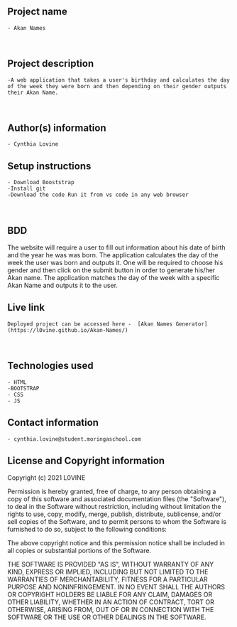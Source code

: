## Project name
    - Akan Names
​
## Project description
    -A web application that takes a user's birthday and calculates the day of the week they were born and then depending on their gender outputs their Akan Name. 
  
​
## Author(s) information
    - Cynthia Lovine
  
## Setup instructions
    - Download Booststrap 
    -Install git 
    -Download the code Run it from vs code in any web browser

​
## BDD
    
​The website will require a user to fill out information about his date of birth and the year he was was born. The application calculates the day of the week the user was born and outputs it. One will be required to choose his gender and then click on the submit button in order to generate his/her Akan name. The application matches the day of the week with a specific Akan Name and outputs it to the user.
## Live link
    Deployed project can be accessed here -  [Akan Names Generator](https://l0vine.github.io/Akan-Names/)
​
## Technologies used
    - HTML
    -BOOTSTRAP
    - CSS
    - JS
  
## Contact information
    - cynthia.lovine@student.moringaschool.com
  
## License and Copyright information
    
Copyright (c) 2021 L0VINE

Permission is hereby granted, free of charge, to any person obtaining a copy
of this software and associated documentation files (the "Software"), to deal
in the Software without restriction, including without limitation the rights
to use, copy, modify, merge, publish, distribute, sublicense, and/or sell
copies of the Software, and to permit persons to whom the Software is
furnished to do so, subject to the following conditions:

The above copyright notice and this permission notice shall be included in all
copies or substantial portions of the Software.

THE SOFTWARE IS PROVIDED "AS IS", WITHOUT WARRANTY OF ANY KIND, EXPRESS OR
IMPLIED, INCLUDING BUT NOT LIMITED TO THE WARRANTIES OF MERCHANTABILITY,
FITNESS FOR A PARTICULAR PURPOSE AND NONINFRINGEMENT. IN NO EVENT SHALL THE
AUTHORS OR COPYRIGHT HOLDERS BE LIABLE FOR ANY CLAIM, DAMAGES OR OTHER
LIABILITY, WHETHER IN AN ACTION OF CONTRACT, TORT OR OTHERWISE, ARISING FROM,
OUT OF OR IN CONNECTION WITH THE SOFTWARE OR THE USE OR OTHER DEALINGS IN THE
SOFTWARE.